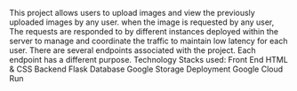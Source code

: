 This project allows users to upload images and view the previously uploaded images by any user. when the image is requested by any user, The requests are responded to by different instances deployed within the server to manage and coordinate the traffic to maintain low latency for each user. There are several endpoints associated with the project. Each endpoint has a different purpose.
Technology Stacks used:
Front End	HTML & CSS
Backend	Flask
Database	Google Storage
Deployment	Google Cloud Run
